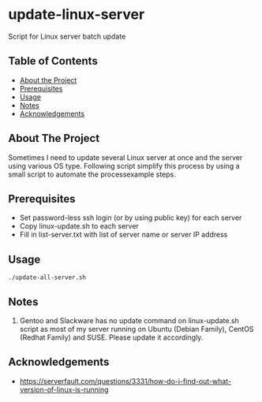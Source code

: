 # update-linux-server
Script for Linux server batch update

<!-- TABLE OF CONTENTS -->
## Table of Contents

* [About the Project](#about-the-project)
* [Prerequisites](#prerequisites)
* [Usage](#usage)
* [Notes](#notes)
* [Acknowledgements](#acknowledgements)

<!-- ABOUT THE PROJECT -->
## About The Project

Sometimes I need to update several Linux server at once and the server using various OS type. Following script simplify this process by using a small script to automate the processexample steps.

## Prerequisites

* Set password-less ssh login (or by using public key) for each server
* Copy linux-update.sh to each server
* Fill in list-server.txt with list of server name or server IP address

<!-- USAGE EXAMPLES -->
## Usage

```
./update-all-server.sh
```
## Notes
1. Gentoo and Slackware has no update command on linux-update.sh script as most of my server running on Ubuntu (Debian Family), CentOS (Redhat Family) and SUSE. Please update it accordingly.

<!-- ACKNOWLEDGEMENTS -->
## Acknowledgements
* https://serverfault.com/questions/3331/how-do-i-find-out-what-version-of-linux-is-running




